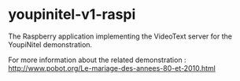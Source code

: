 # youpinitel-v1-raspi
The Raspberry application implementing the VideoText server for the YoupiNitel demonstration.

For more information about the related demonstration : http://www.pobot.org/Le-mariage-des-annees-80-et-2010.html
